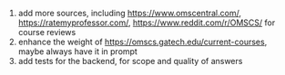 1. add more sources, including https://www.omscentral.com/, https://ratemyprofessor.com/, https://www.reddit.com/r/OMSCS/ for course reviews
2. enhance the weight of https://omscs.gatech.edu/current-courses, maybe always have it in prompt
3. add tests for the backend, for scope and quality of answers